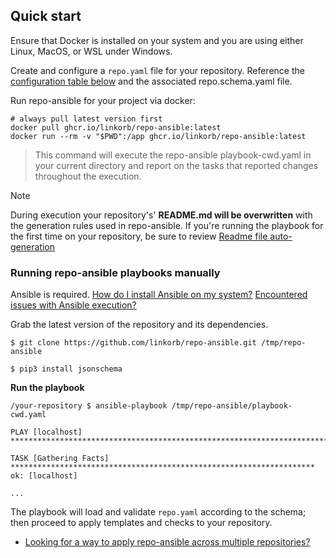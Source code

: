 ## Quick start

Ensure that Docker is installed on your system and you are using either Linux, MacOS, or WSL under Windows.

Create and configure a  `repo.yaml` file for your repository. Reference the
[configuration table below](#short-reference-configuration) and the associated repo.schema.yaml file.

Run repo-ansible for your project via docker:

```shell
# always pull latest version first
docker pull ghcr.io/linkorb/repo-ansible:latest
docker run --rm -v "$PWD":/app ghcr.io/linkorb/repo-ansible:latest
```

> This command will execute the repo-ansible playbook-cwd.yaml in your current directory and report on the tasks
> that reported changes throughout the execution.


> [!NOTE]
> During execution your repository's' **README.md will be overwritten** with the generation rules used in repo-ansible.
> If you're running the playbook for the first time on your repository, be sure to
> review [Readme file auto-generation](#readme-file-auto-generation)

### Running repo-ansible playbooks manually

Ansible is required.
[How do I install Ansible on my system?](./docs/AnsibleInstallation.md)
[Encountered issues with Ansible execution?](./docs/AnsibleInstallation.md#Debugging-Ansible-issues)

Grab the latest version of the repository and its dependencies.

```shell
$ git clone https://github.com/linkorb/repo-ansible.git /tmp/repo-ansible

$ pip3 install jsonschema
```

**Run the playbook**


```shell
/your-repository $ ansible-playbook /tmp/repo-ansible/playbook-cwd.yaml

PLAY [localhost] **************************************************************************

TASK [Gathering Facts] ********************************************************************
ok: [localhost]

...
```

The playbook will load and validate `repo.yaml` according to the schema; then proceed to apply templates and checks to
your repository.

 - [Looking for a way to apply repo-ansible across multiple repositories?](./docs/BulkOperations.md)

